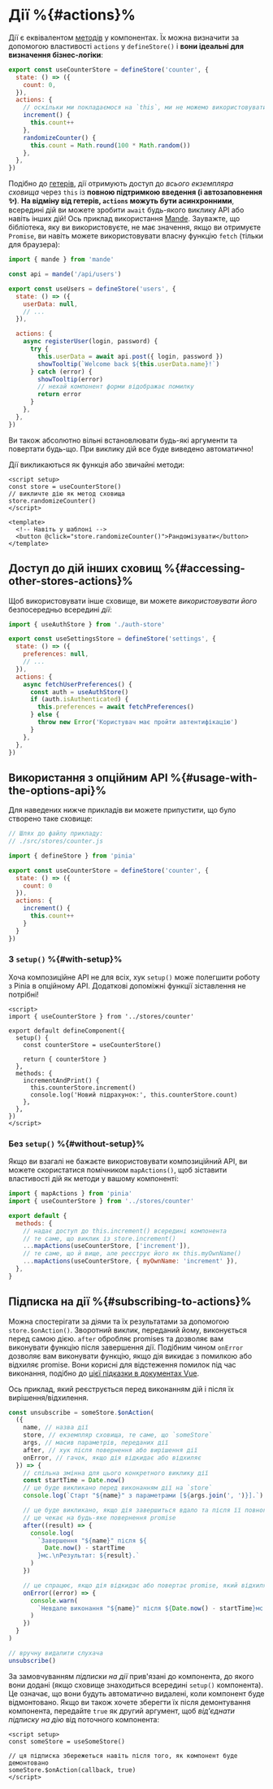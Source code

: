 # Дії %{#actions}%

<VueSchoolLink
  href="https://vueschool.io/lessons/synchronous-and-asynchronous-actions-in-pinia"
  title="Дізнайтеся все про дії в Pinia"
/>

Дії є еквівалентом [методів](https://v3.vuejs.org/guide/data-methods.html#methods) у компонентах. Їх можна визначити за допомогою властивості `actions` у `defineStore()` і **вони ідеальні для визначення бізнес-логіки**:

```js
export const useCounterStore = defineStore('counter', {
  state: () => ({
    count: 0,
  }),
  actions: {
    // оскільки ми покладаємося на `this`, ми не можемо використовувати стрілочну функцію
    increment() {
      this.count++
    },
    randomizeCounter() {
      this.count = Math.round(100 * Math.random())
    },
  },
})
```

Подібно до [гетерів](./getters.md), дії отримують доступ до _всього екземпляра сховища_ через `this` із **повною підтримкою введення (і автозаповнення ✨)**. **На відміну від гетерів, `actions` можуть бути асинхронними**, всередині дій ви можете зробити `await` будь-якого виклику API або навіть інших дій! Ось приклад використання [Mande](https://github.com/posva/mande). Зауважте, що бібліотека, яку ви використовуєте, не має значення, якщо ви отримуєте `Promise`, ви навіть можете використовувати власну функцію `fetch` (тільки для браузера):

```js
import { mande } from 'mande'

const api = mande('/api/users')

export const useUsers = defineStore('users', {
  state: () => ({
    userData: null,
    // ...
  }),

  actions: {
    async registerUser(login, password) {
      try {
        this.userData = await api.post({ login, password })
        showTooltip(`Welcome back ${this.userData.name}!`)
      } catch (error) {
        showTooltip(error)
        // нехай компонент форми відображає помилку
        return error
      }
    },
  },
})
```

Ви також абсолютно вільні встановлювати будь-які аргументи та повертати будь-що. При виклику дій все буде виведено автоматично!

Дії викликаються як функція або звичайні методи:

```vue
<script setup>
const store = useCounterStore()
// викличте дію як метод сховища
store.randomizeCounter()
</script>

<template>
  <!-- Навіть у шаблоні -->
  <button @click="store.randomizeCounter()">Рандомізувати</button>
</template>
```

## Доступ до дій інших сховищ %{#accessing-other-stores-actions}%

Щоб використовувати інше сховище, ви можете _використовувати його_ безпосередньо всередині _дії_:

```js
import { useAuthStore } from './auth-store'

export const useSettingsStore = defineStore('settings', {
  state: () => ({
    preferences: null,
    // ...
  }),
  actions: {
    async fetchUserPreferences() {
      const auth = useAuthStore()
      if (auth.isAuthenticated) {
        this.preferences = await fetchPreferences()
      } else {
        throw new Error('Користувач має пройти автентифікацію')
      }
    },
  },
})
```

## Використання з опційним API %{#usage-with-the-options-api}%

<VueSchoolLink
  href="https://vueschool.io/lessons/access-pinia-actions-in-the-options-api"
  title="Доступ до гетерів Pinia через опційного API"
/>

Для наведених нижче прикладів ви можете припустити, що було створено таке сховище:

```js
// Шлях до файлу прикладу:
// ./src/stores/counter.js

import { defineStore } from 'pinia'

export const useCounterStore = defineStore('counter', {
  state: () => ({
    count: 0
  }),
  actions: {
    increment() {
      this.count++
    }
  }
})
```

### З `setup()` %{#with-setup}%

Хоча композиційне API не для всіх, хук `setup()` може полегшити роботу з Pinia в опційному API. Додаткові допоміжні функції зіставлення не потрібні!

```vue
<script>
import { useCounterStore } from '../stores/counter'

export default defineComponent({
  setup() {
    const counterStore = useCounterStore()

    return { counterStore }
  },
  methods: {
    incrementAndPrint() {
      this.counterStore.increment()
      console.log('Новий підрахунок:', this.counterStore.count)
    },
  },
})
</script>
```

### Без `setup()` %{#without-setup}%

Якщо ви взагалі не бажаєте використовувати композиційний API, ви можете скористатися помічником `mapActions()`, щоб зіставити властивості дій як методи у вашому компоненті:

```js
import { mapActions } from 'pinia'
import { useCounterStore } from '../stores/counter'

export default {
  methods: {
    // надає доступ до this.increment() всередині компонента
    // те саме, що виклик із store.increment()
    ...mapActions(useCounterStore, ['increment']),
    // те саме, що й вище, але реєструє його як this.myOwnName()
    ...mapActions(useCounterStore, { myOwnName: 'increment' }),
  },
}
```

## Підписка на дії %{#subscribing-to-actions}%

Можна спостерігати за діями та їх результатами за допомогою `store.$onAction()`. Зворотний виклик, переданий йому, виконується перед самою дією. `after` обробляє promises та дозволяє вам виконувати функцію після завершення дії. Подібним чином `onError` дозволяє вам виконувати функцію, якщо дія викидає з помилкою або відхиляє promise. Вони корисні для відстеження помилок під час виконання, подібно до [цієї підказки в документах Vue](https://v3.vuejs.org/guide/tooling/deployment.html#tracking-runtime-errors).

Ось приклад, який реєструється перед виконанням дій і після їх вирішення/відхилення.

```js
const unsubscribe = someStore.$onAction(
  ({
    name, // назва дії
    store, // екземпляр сховища, те саме, що `someStore`
    args, // масив параметрів, переданих дії
    after, // хук після повернення або вирішення дії
    onError, // гачок, якщо дія відкидає або відхиляє
  }) => {
    // спільна змінна для цього конкретного виклику дії
    const startTime = Date.now()
    // це буде викликано перед виконанням дії на `store`
    console.log(`Старт "${name}" з параметрами [${args.join(', ')}].`)

    // це буде викликано, якщо дія завершиться вдало та після її повного виконання
    // це чекає на будь-яке повернення promise
    after((result) => {
      console.log(
        `Завершення "${name}" після ${
          Date.now() - startTime
        }мс.\nРезультат: ${result}.`
      )
    })

    // це спрацює, якщо дія відкидає або повертає promise, який відхиляється
    onError((error) => {
      console.warn(
        `Невдале виконання "${name}" після ${Date.now() - startTime}мс.\nПомилка: ${error}.`
      )
    })
  }
)

// вручну видалити слухача
unsubscribe()
```

За замовчуванням _підписки на дії_ прив'язані до компонента, до якого вони додані (якщо сховище знаходиться всередині `setup()` компонента). Це означає, що вони будуть автоматично видалені, коли компонент буде відмонтовано. Якщо ви також хочете зберегти їх після демонтування компонента, передайте `true` як другий аргумент, щоб _від'єднати_ _підписку на дію_ від поточного компонента:

```vue
<script setup>
const someStore = useSomeStore()

// ця підписка збережеться навіть після того, як компонент буде демонтовано
someStore.$onAction(callback, true)
</script>
```
